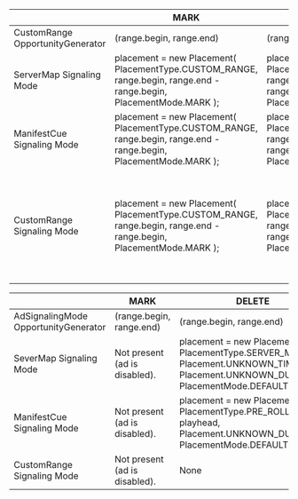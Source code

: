 ---
---


<table> 
 <tgroup cols="4"> 
  <thead> 
   <tr> 
    <th class="entry"> </th> 
    <th class="entry"> MARK </th> 
    <th class="entry"> DELETE </th> 
    <th class="entry"> REPLACE </th> 
   </tr> 
  </thead> 
  <tbody> 
   <tr> 
    <td> <span class="codeph"> CustomRange OpportunityGenerator </span> </td> 
    <td> 
     <codeblock>
       (range.begin, 
       range.end) 
     </codeblock> </td> 
    <td> 
     <codeblock>
       (range.begin, 
       range.end) 
     </codeblock> </td> 
    <td> 
     <codeblock>
       (range.begin, 
       range.end, 
       replaceDuration) 
     </codeblock> </td> 
   </tr> 
   <tr> 
    <td> <span class="codeph"> ServerMap </span> Signaling Mode </td> 
    <td> 
     <codeblock>
       placement = 
       new Placement( 
       PlacementType.CUSTOM_RANGE, 
       range.begin, 
       range.end - 
       range.begin, 
       PlacementMode.MARK ); 
     </codeblock> </td> 
    <td> 
     <codeblock>
       placement = 
       new Placement( 
       PlacementType.CUSTOM_RANGE, 
       range.begin, 
       range.end - range.begin, 
       PlacementMode.DELETE ); 
     </codeblock> </td> 
    <td> N/A (automatic CustomRange signaling mode) </td> 
   </tr> 
   <tr> 
    <td> <span class="codeph"> ManifestCue </span> Signaling Mode </td> 
    <td> 
     <codeblock>
       placement = 
      new Placement( 
       PlacementType.CUSTOM_RANGE, 
       range.begin, 
       range.end - range.begin, 
       PlacementMode.MARK 
      ); 
     </codeblock> </td> 
    <td> 
     <codeblock>
       placement = 
       new Placement( 
       PlacementType.CUSTOM_RANGE, 
       range.begin, 
       range.end - range.begin, 
       PlacementMode.DELETE 
      ); 
     </codeblock> </td> 
    <td> N/A (automatic CustomRange signaling mode) </td> 
   </tr> 
   <tr> 
    <td> <span class="codeph"> CustomRange </span> Signaling Mode </td> 
    <td> 
     <codeblock>
       placement = 
       new Placement( 
       PlacementType.CUSTOM_RANGE, 
       range.begin, 
       range.end - range.begin, 
       PlacementMode.MARK 
      ); 
     </codeblock> </td> 
    <td> 
     <codeblock>
       placement = 
       new Placement( 
       PlacementType.CUSTOM_RANGE, 
       range.begin, 
       range.end - range.begin, 
       PlacementMode.DELETE 
      ); 
     </codeblock> </td> 
    <td> 
     <codeblock>
       placement1 = 
       new Placement( 
       PlacementType.CUSTOM_RANGE, 
       range.begin, 
       range.end - range.begin, 
       PlacementMode.MARK 
      ); 
      placement2 = placement = 
       new Placement(/ 
       PlacementType.MID_ROLL( 
       PlacementType.PRE_ROLL), 
       rangeDuration, 
       placementMode 
      ); 
     </codeblock> </td> 
   </tr> 
  </tbody> 
 </tgroup> 
</table>


<table> 
 <tgroup cols="4"> 
  <thead> 
   <tr> 
    <th class="entry"> </th> 
    <th class="entry"> MARK </th> 
    <th class="entry"> DELETE </th> 
    <th class="entry"> REPLACE </th> 
   </tr> 
  </thead> 
  <tbody> 
   <tr> 
    <td> <span class="codeph"> AdSignalingMode OpportunityGenerator </span> </td> 
    <td> 
     <codeblock>
       (range.begin, 
       range.end) 
     </codeblock> </td> 
    <td> 
     <codeblock>
       (range.begin, 
       range.end) 
     </codeblock> </td> 
    <td> 
     <codeblock>
       (range.begin, 
       range.end, 
       replaceDuration) 
     </codeblock> </td> 
   </tr> 
   <tr> 
    <td> <span class="codeph"> SeverMap </span> Signaling Mode </td> 
    <td> Not present (ad is disabled). </td> 
    <td> 
     <codeblock>
       placement = 
       new Placement( 
      PlacementType.SERVER_MAP, 
      Placement.UNKNOWN_TIME, 
      Placement.UNKNOWN_DURATION, 
      PlacementMode.DEFAULT); 
     </codeblock> </td> 
    <td> N/A (automatic <span class="codeph"> CustomRange </span> signaling mode) </td> 
   </tr> 
   <tr> 
    <td> <span class="codeph"> ManifestCue </span> Signaling Mode </td> 
    <td> Not present (ad is disabled). </td> 
    <td> 
     <codeblock>
       placement = 
       new Placement( 
      PlacementType.PRE_ROLL, 
      playhead, 
      Placement.UNKNOWN_DURATION, 
      PlacementMode.DEFAULT); 
     </codeblock> </td> 
    <td> N/A (automatic <span class="codeph"> CustomRange </span> signaling mode) </td> 
   </tr> 
   <tr> 
    <td> <span class="codeph"> CustomRange </span> Signaling Mode </td> 
    <td> Not present (ad is disabled). </td> 
    <td> None </td> 
    <td> None (taken care of in <span class="codeph"> CustomRangeOpportunityGenerator </span>) </td> 
   </tr> 
  </tbody> 
 </tgroup> 
</table>

